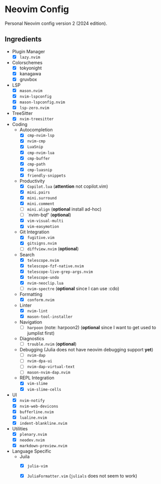 # Neovim Config

Personal Neovim config version 2 (2024 edition).

## Ingredients
- Plugin Manager
    - [x] `lazy.nvim`
- Colorschemes
    - [x] tokyonight
    - [x] kanagawa
    - [x] gruvbox
- LSP
    - [x] `mason.nvim`
    - [x] `nvim-lspconfig`
    - [x] `mason-lspconfig.nvim`
    - [x] `lsp-zero.nvim`
- TreeSitter
    - [x] `nvim-treesitter`
- Coding
    - Autocompletion
        - [x] `cmp-nvim-lsp`
        - [x] `nvim-cmp`
        - [x] `LuaSnip`
        - [x] `cmp-nvim-lua`
        - [x] `cmp-buffer`
        - [x] `cmp-path`
        - [x] `cmp-luasnip`
        - [x] `friendly-snippets`
    - Productivity
        - [x] `Copilot.lua`  (**attention** not copilot.vim)
        - [x] `mini.pairs`
        - [x] `mini.surround`
        - [x] `mini.comment`
        - [ ] `mini.align`  (**optional** install ad-hoc)
        - [ ] `nvim-bqf'  (**optional**)
        - [x] `vim-visual-multi`
        - [x] `vim-easymotion`
    - Git Integration
        - [x] `fugitive.vim`
        - [x] `gitsigns.nvim`
        - [ ] `diffview.nvim` (**optional**)
    - Search
        - [x] `telescope.nvim`
        - [x] `telescope-fzf-native.nvim`
        - [x] `telescope-live-grep-args.nvim`
        - [x] `telescope-undo`
        - [x] `nvim-neoclip.lua`
        - [ ] `nvim-spectre`  (**optional** since I can use :cdo)
    - Formatting
        - [x] `conform.nvim`
    - Linter
        - [x] `nvim-lint`
        - [x] `mason-tool-installer`
    - Navigation
        - [ ] `harpoon` (note: harpoon2) (**optional** since I want to get used to jumplist first)
    - Diagnostics
        - [ ] `trouble.nvim`  (**optional**)
    - Debugging (Julia does not have neovim debugging support **yet**)
        - [ ] `nvim-dap`
        - [ ] `nvim-dpa-ui`
        - [ ] `nvim-dap-virtual-text`
        - [ ] `mason-nvim-dap.nvim`
    - REPL Integration
        - [x] `vim-slime`
        - [x] `vim-slime-cells`
- UI
    - [x] `nvim-notify`
    - [x] `nvim-web-devicons`
    - [x] `bufferline.nvim`
    - [x] `lualine.nvim`
    - [x] `indent-blankline.nvim`
- Utilities
    - [x] `plenary.nvim`
    - [x] `neodev.nvim`
    - [x] `markdown-preview.nvim`
- Language Specific
    - Juila
        - [x] `julia-vim`
        - [x] `JuliaFormatter.vim`  (`julials` does not seem to work)


